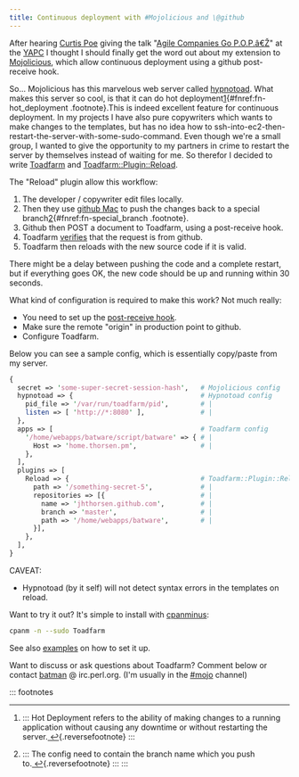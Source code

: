 ```yaml
---
title: Continuous deployment with #Mojolicious and \@github
---
```


After hearing [Curtis Poe](https://twitter.com/OvidPerl) giving the talk
"[Agile Companies Go P.O.P.â€Ž](http://act.yapc.eu/ye2013/talk/4817)" at
the [YAPC](http://act.yapc.eu/ye2013/) I thought I should finally get
the word out about my extension to
[Mojolicious](https://metacpan.org/release/Mojolicious), which allow
continuous deployment using a github post-receive hook.

So... Mojolicious has this marvelous web server called
[hypnotoad](https://metacpan.org/module/Mojo::Server::Hypnotoad). What
makes this server so cool, is that it can do hot
deployment[1](#fn:fn-hot_deployment){#fnref:fn-hot_deployment
.footnote}.This is indeed excellent feature for continuous deployment.
In my projects I have also pure copywriters which wants to make changes
to the templates, but has no idea how to
ssh-into-ec2-then-restart-the-server-with-some-sudo-command. Even though
we're a small group, I wanted to give the opportunity to my partners in
crime to restart the server by themselves instead of waiting for me. So
therefor I decided to write
[Toadfarm](https://metacpan.org/module/Toadfarm) and
[Toadfarm::Plugin::Reload](https://metacpan.org/module/Toadfarm::Plugin::Reload).

The "Reload" plugin allow this workflow:

1.  The developer / copywriter edit files locally.
2.  Then they use [github Mac](https://mac.github.com) to push the
    changes back to a special
    branch[2](#fn:fn-special_branch){#fnref:fn-special_branch
    .footnote}.
3.  Github then POST a document to Toadfarm, using a post-receive hook.
4.  Toadfarm
    [verifies](https://metacpan.org/source/JHTHORSEN/Toadfarm-0.12/lib/Toadfarm/Plugin/Reload.pm#L196)
    that the request is from github.
5.  Toadfarm then reloads with the new source code if it is valid.

There might be a delay between pushing the code and a complete restart,
but if everything goes OK, the new code should be up and running within
30 seconds.

What kind of configuration is required to make this work? Not much
really:

-   You need to set up the [post-receive
    hook](https://help.github.com/articles/post-receive-hooks).
-   Make sure the remote "origin" in production point to github.
-   Configure Toadfarm.

Below you can see a sample config, which is essentially copy/paste from
my server.

```perl
{
  secret => 'some-super-secret-session-hash',   # Mojolicious config
  hypnotoad => {                                # Hypnotoad config
    pid_file => '/var/run/toadfarm/pid',        # |
    listen => [ 'http://*:8080' ],              # |
  },
  apps => [                                     # Toadfarm config
    '/home/webapps/batware/script/batware' => { # |
      Host => 'home.thorsen.pm',                # |
    },
  ],
  plugins => [
    Reload => {                                 # Toadfarm::Plugin::Reload config
      path => '/something-secret-5',            # |
      repositories => [{                        # |
        name => 'jhthorsen.github.com',         # |
        branch => 'master',                     # |
        path => '/home/webapps/batware',        # |
      }],
    },
  ],
}
```

CAVEAT:

-   Hypnotoad (by it self) will not detect syntax errors in the
    templates on reload.

Want to try it out? It's simple to install with
[cpanminus](http://cpanmin.us):

```bash
cpanm -n --sudo Toadfarm
```

See also
[examples](https://github.com/jhthorsen/toadfarm/tree/master/etc/) on
how to set it up.

Want to discuss or ask questions about Toadfarm? Comment below or
contact [batman](irc://irc.perl.org/batman) @ irc.perl.org. (I'm usually
in the [#mojo](http://irclog.perlgeek.de/mojo/2013-08-13) channel)

::: footnotes

------------------------------------------------------------------------

1.  :::
    Hot Deployment refers to the ability of making changes to a running
    application without causing any downtime or without restarting the
    server.[ ↩](#fnref:fn-hot_deployment){.reversefootnote}
    :::

2.  :::
    The config need to contain the branch name which you push
    to.[ ↩](#fnref:fn-special_branch){.reversefootnote}
    :::
:::
